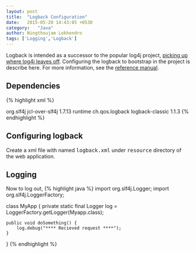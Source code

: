 ```yaml
---
layout: post
title:  "Logback Configuration"
date:   2015-05-20 14:43:05 +0530
category:	"Java"
author:	Ningthoujam Lokhendro
tags: ['Logging','Logback']
---
```

Logback is intended as a successor to the popular log4j project, [picking up where log4j leaves off][1].
Configuring the logback to bootstrap in the project is describe here. For more information, see the [reference manual][2].

## <span class="glyphicon glyphicon-pushpin" ></span> Dependencies
{% highlight xml %}
<!-- Logging -->
<dependency>
  <groupId>org.slf4j</groupId>
  <artifactId>jcl-over-slf4j</artifactId>
  <version>1.7.13</version>
  <scope>runtime</scope>
</dependency>
<dependency>
  <groupId>ch.qos.logback</groupId>
  <artifactId>logback-classic</artifactId>
  <version>1.1.3</version>
</dependency>
{% endhighlight %}

## <span class="glyphicon glyphicon-pushpin" ></span> Configuring logback
Create a xml file with named <kbd>logback.xml</kbd> under <kbd>resource</kbd> directory of the web application.

<script src="https://gist-it.appspot.com/github/ningthoujam-lokhendro/DeviceDetail/blob/master/redis-device-oui/src/main/resources/logback.xml?footer=minimal"></script>

## <span class="glyphicon glyphicon-pushpin" ></span> Logging
Now to log out,
{% highlight java %}
import org.slf4j.Logger;
import org.slf4j.LoggerFactory;

class MyApp {
	private static final Logger log = LoggerFactory.getLogger(Myapp.class);

	public void doSomething() {
		log.debug("**** Recieved request ****");
	}
}
{% endhighlight %}

[1]: http://logback.qos.ch/reasonsToSwitch.html
[2]: http://logback.qos.ch/manual/index.html
